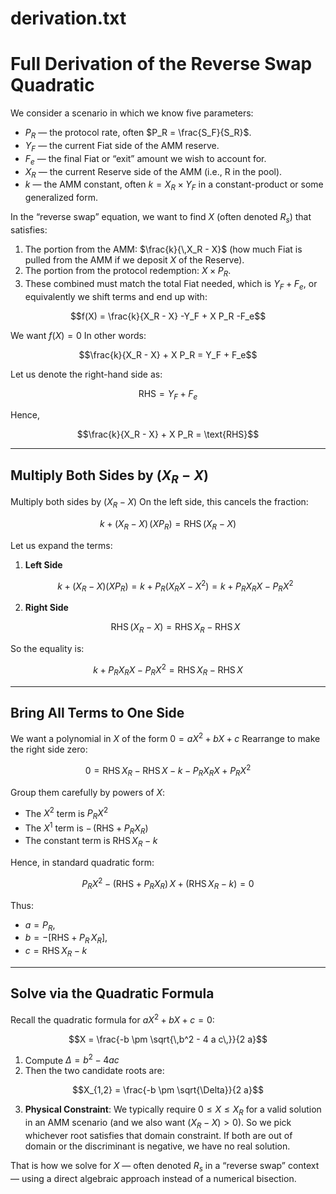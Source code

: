 # derivation.txt

# Full Derivation of the Reverse Swap Quadratic

We consider a scenario in which we know five parameters:

- $P_R$ — the protocol rate, often $P_R = \frac{S_F}{S_R}$.
- $Y_F$ — the current Fiat side of the AMM reserve.
- $F_e$ — the final Fiat or “exit” amount we wish to account for.
- $X_R$ — the current Reserve side of the AMM (i.e., R in the pool).
- $k$ — the AMM constant, often $k = X_R \times Y_F$ in a constant-product or some generalized form.

In the “reverse swap” equation, we want to find $X$ (often denoted $R_s$) that satisfies:

1. The portion from the AMM: $\frac{k}{\,X_R - X}$ (how much Fiat is pulled from the AMM if we deposit $X$ of the Reserve).
2. The portion from the protocol redemption: $X \times P_R$.
3. These combined must match the total Fiat needed, which is $Y_F + F_e$, or equivalently we shift terms and end up with:

$$f(X) = \frac{k}{X_R - X} -Y_F + X P_R -F_e$$

We want $f(X) = 0$ In other words:

$$\frac{k}{X_R - X} + X P_R = Y_F + F_e$$

Let us denote the right-hand side as:

$$\text{RHS} = Y_F + F_e$$

Hence,

$$\frac{k}{X_R - X} + X P_R = \text{RHS}$$

---

## Multiply Both Sides by $(X_R - X)$

Multiply both sides by $(X_R - X)$ On the left side, this cancels the fraction:

$$k + (X_R - X)\,(X P_R) = \text{RHS}\,(X_R - X)$$

Let us expand the terms:

1. **Left Side**  

   $$k + (X_R - X)(X P_R)= k + P_R(X_R X - X^2)= k + P_R X_R X - P_R X^2$$

2. **Right Side**  

   $$\text{RHS}\,(X_R - X)= \text{RHS}\,X_R - \text{RHS}\,X$$

So the equality is:

$$k + P_R X_R X - P_R X^2= \text{RHS}\,X_R - \text{RHS}\,X$$

---

## Bring All Terms to One Side

We want a polynomial in $X$ of the form $0 = a X^2 + b X + c$ Rearrange to make the right side zero:

$$0 = \text{RHS}\,X_R - \text{RHS}\,X - k - P_R X_R X + P_R X^2$$

Group them carefully by powers of $X$:

- The $X^2$ term is $P_R X^2$
- The $X^1$ term is $-\,(\text{RHS} + P_R X_R)$
- The constant term is $\text{RHS}\,X_R - k$

Hence, in standard quadratic form:

$$P_R X^2 - \bigl(\text{RHS} + P_R X_R\bigr)\,X + \bigl(\text{RHS}\,X_R - k\bigr) = 0$$

Thus:

- $a = P_R,$
- $b = -\bigl[\text{RHS} + P_R\,X_R\bigr],$
- $c = \text{RHS}\,X_R - k$

---

## Solve via the Quadratic Formula

Recall the quadratic formula for $a X^2 + b X + c = 0$:

$$X = \frac{-b \pm \sqrt{\,b^2 - 4 a c\,}}{2 a}$$

1. Compute $\Delta = b^2 - 4 a c$
2. Then the two candidate roots are:

$$X_{1,2} = \frac{-b \pm \sqrt{\Delta}}{2 a}$$

3. **Physical Constraint**: We typically require $0 \le X \le X_R$ for a valid solution in an AMM scenario (and we also want $(X_R - X) > 0$). So we pick whichever root satisfies that domain constraint. If both are out of domain or the discriminant is negative, we have no real solution.

That is how we solve for $X$ — often denoted $R_s$ in a “reverse swap” context — using a direct algebraic approach instead of a numerical bisection.

